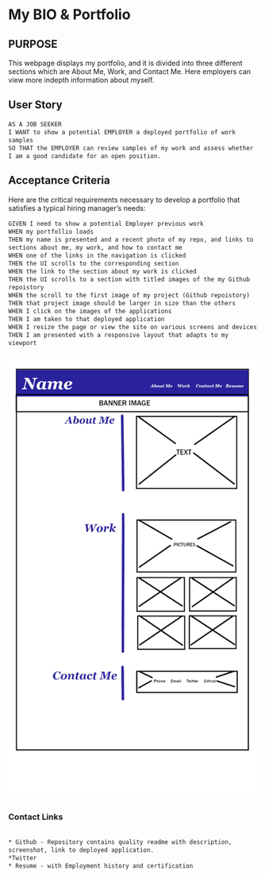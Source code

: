 # My BIO & Portfolio

## PURPOSE 

This webpage displays my portfolio, and it is divided into three different sections which are About Me, Work, and Contact Me. Here employers can view more indepth information about myself.


## User Story

```
AS A JOB SEEKER
I WANT to show a potential EMPLOYER a deployed portfolio of work samples
SO THAT the EMPLOYER can review samples of my work and assess whether I am a good candidate for an open position.
```


## Acceptance Criteria

Here are the critical requirements necessary to develop a portfolio that satisfies a typical hiring manager’s needs:

```
GIVEN I need to show a potential Employer previous work
WHEN my portfollio loads
THEN my name is presented and a recent photo of my repo, and links to sections about me, my work, and how to contact me
WHEN one of the links in the navigation is clicked
THEN the UI scrolls to the corresponding section
WHEN the link to the section about my work is clicked 
THEN the UI scrolls to a section with titled images of the my Github repoistory
WHEN the scroll to the first image of my project (Github repoistory) 
THEN that project image should be larger in size than the others
WHEN I click on the images of the applications
THEN I am taken to that deployed application
WHEN I resize the page or view the site on various screens and devices
THEN I am presented with a responsive layout that adapts to my viewport
```
![Wireframe](./Assets/Images/Wireframe.jpg)

### Contact Links

```

* Github - Repository contains quality readme with description, screenshot, link to deployed application.
*Twitter
* Resume - with Employment history and certification
```





